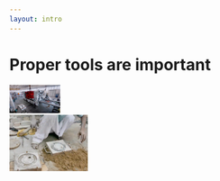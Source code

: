 ```yaml
---
layout: intro
---
```


<div class="max-w-30rem">
<h1>Proper tools are important</h1>
</div>

<div class="absolute top-10 right-10">
<img class="w-350px" src="/good.png" height="50">
</div>

<div class="absolute bottom-10 right-10">
<img class="w-350px" src="/bad.png" height="100">
</div>
